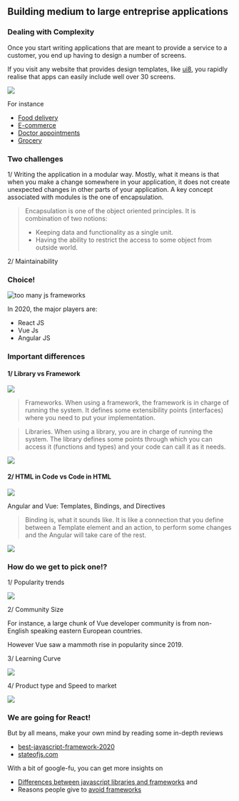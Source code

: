 ## Building medium to large entreprise applications

### Dealing with Complexity

Once you start writing applications that are meant to provide a service to a customer, you end up having to design a number of screens.

If you visit any website that provides design templates, like [ui8](https://ui8.net/), you rapidly realise that apps can easily include well over 30 screens.

![](http://clients.widged.com/hackyourfuture/assets/shop-screens.png)

For instance

- [Food delivery](https://ui8.net/noansa-studio/products/foody---food-delivery-ui-kit)
- [E-commerce](https://ui8.net/dimoui/products/siadagang-ecommerce-ui-kit)
- [Doctor appointments](https://ui8.net/tickbird/products/bdoctor-appfor-doctor-ui-kit)
- [Grocery](https://ui8.net/ui-machines/products/g-shop-grocery-app-ui-kit)

### Two challenges

1/ Writing the application in a modular way. Mostly, what it means is that when you make a change somewhere in your application, it does not create unexpected changes in other parts of your application. A key concept associated with modules is the one of encapsulation.

> Encapsulation is one of the object oriented principles. It is combination of two notions:
>
> - Keeping data and functionality as a single unit.
> - Having the ability to restrict the access to some object from outside world.

2/ Maintainability

### Choice!

![too many js frameworks](https://miro.medium.com/max/1100/1*Q2t-jgIzVx_w1Cyy1YlbNw.png)

In 2020, the major players are:

- React JS
- Vue Js
- Angular JS

### Important differences

#### 1/ Library vs Framework

![](https://pbs.twimg.com/media/Ej8EWXXU4AACy52?format=jpg&name=medium)

> Frameworks. When using a framework, the framework is in charge of running the system. It defines some extensibility points (interfaces) where you need to put your implementation.

> Libraries. When using a library, you are in charge of running the system. The library defines some points through which you can access it (functions and types) and your code can call it as it needs.

![](https://static1.squarespace.com/static/536be213e4b0098a764a0244/t/5380e8ace4b0d3b0ecca0650/1400957100989/library_vs_framework.png)

#### 2/ HTML in Code vs Code in HTML

![](http://clients.widged.com/hackyourfuture/assets/jsx-vs-template.png)

Angular and Vue: Templates, Bindings, and Directives

> Binding is, what it sounds like. It is like a connection that you define between a Template element and an action, to perform some changes and the Angular will take care of the rest.

![](http://clients.widged.com/hackyourfuture/assets/directives.png)

### How do we get to pick one!?

1/ Popularity trends

![](https://res.cloudinary.com/practicaldev/image/fetch/s--odmGMyDT--/c_limit%2Cf_auto%2Cfl_progressive%2Cq_auto%2Cw_880/https://dev-to-uploads.s3.amazonaws.com/i/stmx00kgdw6nq0w5q29r.png)

2/ Community Size

For instance, a large chunk of Vue developer community is from non-English speaking eastern European countries.

However Vue saw a mammoth rise in popularity since 2019.

3/ Learning Curve

![](https://academind.com/static/ca99acca1313bd7ef0917a2870fc3c6f/e5166/angular-react-vue-learning-curve.jpg)

4/ Product type and Speed to market

![](https://www.sphinx-solution.com/blog/wp-content/uploads/2019/05/angular-react-vue_table.jpg)

### We are going for React!

But by all means, make your own mind by reading some in-depth reviews

- [best-javascript-framework-2020](https://www.lambdatest.com/blog/best-javascript-framework-2020/)
- [stateofjs.com](https://2019.stateofjs.com/)

With a bit of google-fu, you can get more insights on

- [Differences between javascript libraries and frameworks](https://medium.com/better-programming/libraries-vs-frameworks-whats-the-difference-5f28c53dcffe) and
- Reasons people give to [avoid frameworks](http://tomasp.net/blog/2015/library-frameworks/)
